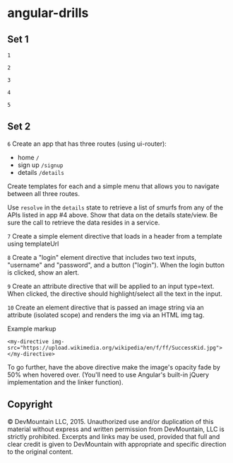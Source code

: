 # angular-drills

## Set 1

``1``
<!-- Create a basic angular app where you type in a text box and it shows up as text somewhere else on the screen. -->

``2``
<!-- Create an app where there is an array of data in the service that is shown on the screen as a list -->

``3``
<!-- Create an app where there is a list of data on the screen (stored in a service) where you can type to filter what's shown in the list -->

``4``
<!-- Create an app hitting an api (swapi.co, birdapi.com, pokeapi, [smurfs](http://smurfs.devmounta.in/smurfs/), marvel api, etc) -->

``5``
<!-- Make a larger app if you have time. -->

## Set 2

``6``
Create an app that has three routes (using ui-router):
* home `/`
* sign up `/signup`
* details `/details`

Create templates for each and a simple menu that allows you to navigate between all three routes.

Use `resolve` in the `details` state to retrieve a list of smurfs from any of the APIs listed in app #4 above. Show that data on the details state/view. Be sure the call to retrieve the data resides in a service.

``7``
Create a simple element directive that loads in a header from a template using templateUrl

``8``
Create a "login" element directive that includes two text inputs, "username" and "password", and a button ("login"). When the login button is clicked, show an alert.

``9``
Create an attribute directive that will be applied to an input type=text. When clicked, the directive should highlight/select all the text in the input.

``10``
Create an element directive that is passed an image string via an attribute (isolated scope) and renders the img via an HTML img tag.

Example markup
```
<my-directive img-src="https://upload.wikimedia.org/wikipedia/en/f/ff/SuccessKid.jpg"></my-directive>
```

To go further, have the above directive make the image's opacity fade by 50% when hovered over. (You'll need to use Angular's built-in jQuery implementation and the linker function).

## Copyright

© DevMountain LLC, 2015. Unauthorized use and/or duplication of this material without express and written permission from DevMountain, LLC is strictly prohibited. Excerpts and links may be used, provided that full and clear credit is given to DevMountain with appropriate and specific direction to the original content.
